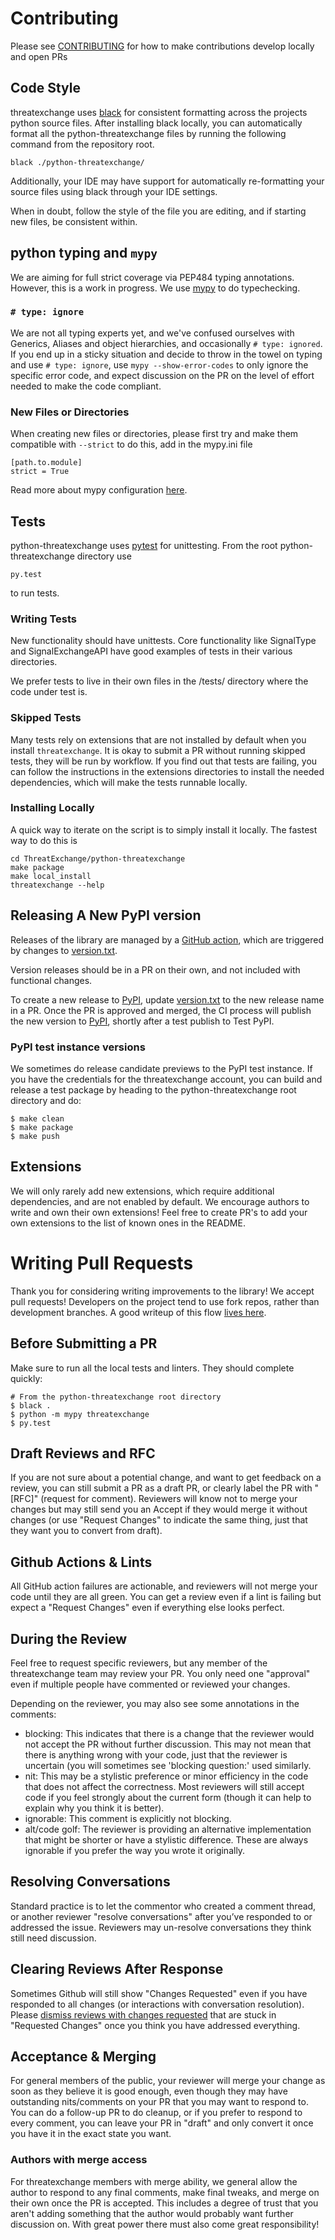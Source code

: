 # Contributing
Please see [CONTRIBUTING](../CONTRIBUTING.md) for how to make contributions develop locally and open PRs

## Code Style
threatexchange uses [black](https://PyPI.org/project/black/) for consistent formatting across
the projects python source files. After installing black locally, you can automatically
format all the python-threatexchange files by running the following command from the repository root.

```shell
black ./python-threatexchange/
```

Additionally, your IDE may have support for automatically re-formatting your source files
using black through your IDE settings.

When in doubt, follow the style of the file you are editing, and if starting new files, be consistent within.

## python typing and `mypy`
We are aiming for full strict coverage via PEP484 typing annotations. However, this is a work in progress. We use [mypy](https://mypy.readthedocs.io/en/stable/index.html) to do typechecking.

### `# type: ignore`
We are not all typing experts yet, and we've confused ourselves with Generics, Aliases and object hierarchies, and occasionally `# type: ignored`. If you end up in a sticky situation and decide to throw in the towel on typing and use `# type: ignore`, use `mypy --show-error-codes` to only ignore the specific error code, and expect discussion on the PR on the level of effort needed to make the code compliant.

### New Files or Directories
When creating new files or directories, please first try and make them compatible with `--strict` to do this, add in the mypy.ini file
```
[path.to.module]
strict = True
```
Read more about mypy configuration [here](https://mypy.readthedocs.io/en/stable/config_file.html#config-file).

## Tests
python-threatexchange uses [pytest](https://docs.pytest.org/en/7.1.x/) for unittesting. From the root python-threatexchange directory use 
```shell
py.test
```
to run tests.

### Writing Tests
New functionality should have unittests. Core functionality like SignalType and SignalExchangeAPI have good examples of tests in their various directories.

We prefer tests to live in their own files in the /tests/ directory where the code under test is. 

### Skipped Tests
Many tests rely on extensions that are not installed by default when you install `threatexchange`. It is okay to submit a PR without running skipped tests, they will be run by workflow. If you find out that tests are failing, you can follow the instructions in the extensions directories to install the needed dependencies, which will make the tests runnable locally.

### Installing Locally
A quick way to iterate on the script is to simply install it locally. The
fastest way to do this is

    cd ThreatExchange/python-threatexchange
    make package
    make local_install
    threatexchange --help

## Releasing A New PyPI version
Releases of the library are managed by a [GitHub action](../.github/workflows/python-threatexchange-release.yaml), which are triggered by changes to [version.txt](./version.txt). 

Version releases should be in a PR on their own, and not included with functional changes.

To create a new release to [PyPI](https://PyPI.org/project/threatexchange/), update [version.txt](./version.txt)
to the new release name in a PR. Once the PR is approved and merged, the CI process
will publish the new version to [PyPI](https://PyPI.org/), shortly after a test publish to Test PyPI.

### PyPI test instance versions
We sometimes do release candidate previews to the PyPI test instance. If you have the credentials for the threatexchange account, you can build and release a test package by heading to the python-threatexchange root directory and do:

```shell
$ make clean
$ make package
$ make push
```

## Extensions
We will only rarely add new extensions, which require additional dependencies, and are not enabled by default. We encourage authors to write and own their own extensions! Feel free to create PR's to add your own extensions to the list of known ones in the README.

# Writing Pull Requests
Thank you for considering writing improvements to the library! We accept pull requests! Developers on the project tend to use fork repos, rather than development branches. A good writeup of this flow [lives here](https://gist.github.com/Chaser324/ce0505fbed06b947d962).

## Before Submitting a PR
Make sure to run all the local tests and linters. They should complete quickly:

```shell
# From the python-threatexchange root directory
$ black .
$ python -m mypy threatexchange
$ py.test
```

## Draft Reviews and RFC
If you are not sure about a potential change, and want to get feedback on a review, you can still submit a PR as a draft PR, or clearly label the PR with "[RFC]" (request for comment). Reviewers will know not to merge your changes but may still send you an Accept if they would merge it without changes (or use "Request Changes" to indicate the same thing, just that they want you to convert from draft).

## Github Actions & Lints
All GitHub action failures are actionable, and reviewers will not merge your code until they are all green. You can get a review even if a lint is failing but expect a "Request Changes" even if everything else looks perfect.

## During the Review
Feel free to request specific reviewers, but any member of the threatexchange team may review your PR. You only need one "approval" even if multiple people have commented or reviewed your changes. 

Depending on the reviewer, you may also see some annotations in the comments:
* blocking: This indicates that there is a change that the reviewer would not accept the PR without further discussion. This may not mean that there is anything wrong with your code, just that the reviewer is uncertain (you will sometimes see 'blocking question:' used similarly.
* nit: This may be a stylistic preference or minor efficiency in the code that does not affect the correctness. Most reviewers will still accept code if you feel strongly about the current form (though it can help to explain why you think it is better).
* ignorable: This comment is explicitly not blocking.
* alt/code golf: The reviewer is providing an alternative implementation that might be shorter or have a stylistic difference. These are always ignorable if you prefer the way you wrote it originally.

## Resolving Conversations
Standard practice is to let the commentor who created a comment thread, or another reviewer "resolve conversations" after you’ve responded to or addressed the issue. Reviewers may un-resolve conversations they think still need discussion. 

## Clearing Reviews After Response
Sometimes Github will still show "Changes Requested" even if you have responded to all changes (or interactions with conversation resolution). Please [dismiss reviews with changes requested](https://docs.github.com/en/pull-requests/collaborating-with-pull-requests/reviewing-changes-in-pull-requests/dismissing-a-pull-request-review) that are stuck in "Requested Changes" once you think you have addressed everything.

## Acceptance & Merging
For general members of the public, your reviewer will merge your change as soon as they believe it is good enough, even though they may have outstanding nits/comments on your PR that you may want to respond to. You can do a follow-up PR to do cleanup, or if you prefer to respond to every comment, you can leave your PR in "draft" and only convert it once you have it in the exact state you want.

### Authors with merge access
For threatexchange members with merge ability, we general allow the author to respond to any final comments, make final tweaks, and merge on their own once the PR is accepted. This includes a degree of trust that you aren't adding something that the author would probably want further discussion on. With great power there must also come great responsibility!
